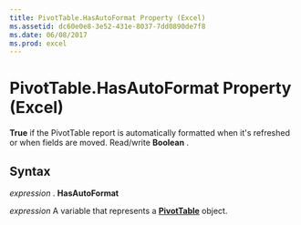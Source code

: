 ```yaml
---
title: PivotTable.HasAutoFormat Property (Excel)
ms.assetid: dc60e0e8-3e52-431e-8037-7dd0890de7f8
ms.date: 06/08/2017
ms.prod: excel
---
```



# PivotTable.HasAutoFormat Property (Excel)

 **True** if the PivotTable report is automatically formatted when it's refreshed or when fields are moved. Read/write **Boolean** .


## Syntax

 _expression_ . **HasAutoFormat**

 _expression_ A variable that represents a **[PivotTable](pivottable-object-excel.md)** object.


